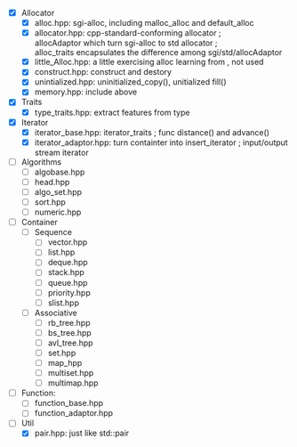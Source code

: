 - [x] Allocator
    - [x] alloc.hpp: sgi-alloc, including malloc_alloc and default_alloc
    - [x] allocator.hpp: cpp-standard-conforming allocator ;  
                         allocAdaptor which turn sgi-alloc to std allocator ;  
                         alloc_traits encapsulates the difference among sgi/std/allocAdaptor
    - [x] little_Alloc.hpp: a little exercising alloc learning from <STL source code analysis>, not used
    - [x] construct.hpp: construct and destory
    - [x] unintialized.hpp: uninitialized_copy(), unitialized fill()
    - [x] memory.hpp: include above 
  
- [x] Traits
    - [x] type_traits.hpp: extract features from type
  
- [x] Iterator
    - [x] iterator_base.hpp: iterator_traits ; func distance() and advance()
    - [x] iterator_adaptor.hpp: turn containter into insert_iterator ;
          input/output stream iterator

- [ ] Algorithms
    - [ ] algobase.hpp
    - [ ] head.hpp
    - [ ] algo_set.hpp
    - [ ] sort.hpp
    - [ ] numeric.hpp

- [ ] Container
    - [ ] Sequence
        - [ ] vector.hpp
        - [ ] list.hpp
        - [ ] deque.hpp
        - [ ] stack.hpp
        - [ ] queue.hpp
        - [ ] priority.hpp
        - [ ] slist.hpp
    - [ ] Associative
        - [ ] rb_tree.hpp
        - [ ] bs_tree.hpp
        - [ ] avl_tree.hpp
        - [ ] set.hpp
        - [ ] map_hpp
        - [ ] multiset.hpp
        - [ ] multimap.hpp

- [ ] Function:
    - [ ] function_base.hpp
    - [ ] function_adaptor.hpp
  
 - [ ] Util
    - [x] pair.hpp: just like std::pair 
